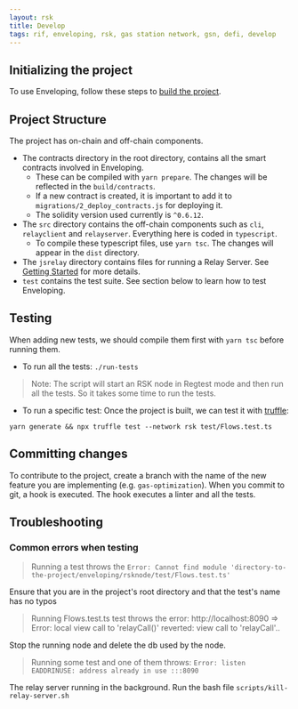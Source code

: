 ```yaml
---
layout: rsk
title: Develop
tags: rif, enveloping, rsk, gas station network, gsn, defi, develop
---
```


## Initializing the project

To use Enveloping, follow these steps to [build the project](/guides/rif-enveloping/getting-started/).

## Project Structure

The project has on-chain and off-chain components.

- The contracts directory in the root directory, contains all the smart contracts involved in Enveloping.
    - These can be compiled with `yarn prepare`. The changes will be reflected in the `build/contracts`.
    - If a new contract is created, it is important to add it to `migrations/2_deploy_contracts.js` for deploying it.
    - The solidity version used currently is `^0.6.12`.
- The `src` directory contains the off-chain components such as `cli`, `relayclient` and `relayserver`. Everything here is coded in `typescript`.
    - To compile these typescript files, use `yarn tsc`. The changes will appear in the `dist` directory.
- The `jsrelay` directory contains files for running a Relay Server. See [Getting Started](/guides/rif-enveloping/getting-started/) for more details.
- `test` contains the test suite. See section below to learn how to test Enveloping.


## Testing

When adding new tests, we should compile them first with `yarn tsc` before running them.

- To run all the tests:
`./run-tests`

> Note: The script will start an RSK node in Regtest mode and then run all the tests. So it takes some time to run the tests.

- To run a specific test:
Once the project is built, we can test it with [truffle](https://www.trufflesuite.com/):

```truffle
yarn generate && npx truffle test --network rsk test/Flows.test.ts
```

## Committing changes

To contribute to the project, create a branch with the name of the new feature you are implementing (e.g. `gas-optimization`). When you commit to git, a hook is executed. The hook executes a linter and all the tests.

## Troubleshooting

### Common errors when testing

> Running a test throws the `Error: Cannot find module 'directory-to-the-project/enveloping/rsknode/test/Flows.test.ts'`

Ensure that you are in the project's root directory and that the test's name has no typos

> Running Flows.test.ts test throws the error: http://localhost:8090 => Error: local view call to 'relayCall()' reverted: view call to 'relayCall'..

Stop the running node and delete the db used by the node.

> Running some test and one of them throws: `Error: listen EADDRINUSE: address already in use :::8090`

The relay server running in the background. Run the bash file `scripts/kill-relay-server.sh`
